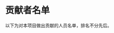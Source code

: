 <script setup>
import { VPTeamMembers } from 'vitepress/theme'
import { members } from './members.ts'

</script>

# 贡献者名单

以下为对本项目做出贡献的人员名单，排名不分先后。

<VPTeamMembers size="small" :members="members" />

<style>
.affiliation > .title, .profile > .data > .name, #team {
  font-weight: bold !important;
  color: transparent;
  background: -webkit-linear-gradient(
    256deg,
    var(--vp-c-brand),
    var(--vp-c-brand-light),
    var(--vp-c-brand-next)
  );
  -webkit-background-clip: text;
  background-clip: text;
  -webkit-text-fill-color: var(--vp-home-hero-name-color);
  animation: rainbow 3s cubic-bezier(0.1, 0.7, 1.0, 0.1) infinite !important;
}

</style>
